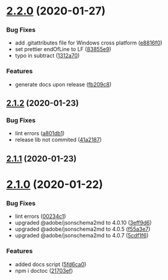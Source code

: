 # [2.2.0](https://github.com/axa-ch/json-logic-js/compare/v2.1.2...v2.2.0) (2020-01-27)


### Bug Fixes

* add .gitattributes file for Windows cross platform ([e8816f0](https://github.com/axa-ch/json-logic-js/commit/e8816f0a8dcc72567c416d3ac9b43a05e9574de6))
* set prettier endOfLine to LF ([83855e9](https://github.com/axa-ch/json-logic-js/commit/83855e9b095b839e44e2b6159dfed23e763565dc))
* typo in subtract ([1312a70](https://github.com/axa-ch/json-logic-js/commit/1312a70b6fcba0e35e911c1e2bc223731a8e5fde))


### Features

* generate docs upon release ([fb209c8](https://github.com/axa-ch/json-logic-js/commit/fb209c8a651f1a35a20a3cf92f00fa6fd04ea7e3))

## [2.1.2](https://github.com/axa-ch/json-logic-js/compare/v2.1.1...v2.1.2) (2020-01-23)


### Bug Fixes

* lint errors ([a801db1](https://github.com/axa-ch/json-logic-js/commit/a801db105b5baaebf56e81e1d1bb0e8d27420e8e))
* release lib not commited ([41a2187](https://github.com/axa-ch/json-logic-js/commit/41a2187f9358b7d81c1f163c77fc39607777d032))

## [2.1.1](https://github.com/axa-ch/json-logic-js/compare/v2.1.0...v2.1.1) (2020-01-23)

# [2.1.0](https://github.com/axa-ch/json-logic-js/compare/v2.0.1...v2.1.0) (2020-01-22)


### Bug Fixes

* lint errors ([00234c1](https://github.com/axa-ch/json-logic-js/commit/00234c12aa403ff0824d6f6a5d380fcbd3e842a6))
* upgraded @adobe/jsonschema2md to 4.0.10 ([3eff9d6](https://github.com/axa-ch/json-logic-js/commit/3eff9d6d72a08b66345ff0f1ffb888b13da58ae0))
* upgraded @adobe/jsonschema2md to 4.0.5 ([f55a3e7](https://github.com/axa-ch/json-logic-js/commit/f55a3e7d5fe3ba249aea4317f5a8d5a24d245505))
* upgraded @adobe/jsonschema2md to 4.0.7 ([5cdf1f6](https://github.com/axa-ch/json-logic-js/commit/5cdf1f64789b1cda054d219624135ef82886275d))


### Features

* added docs script ([5fd6ca0](https://github.com/axa-ch/json-logic-js/commit/5fd6ca0e8c0e36cf113bd273a193c13aa98b6bc4))
* npm i doctoc ([21703ef](https://github.com/axa-ch/json-logic-js/commit/21703efe6b4c916fae5b0b5bce350b0a3791f89b))
